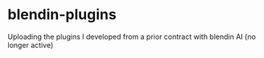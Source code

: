 # blendin-plugins
Uploading the  plugins I developed from a prior contract with blendin AI (no longer active)
